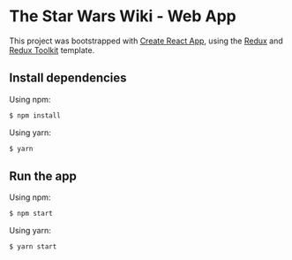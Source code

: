 # The Star Wars Wiki - Web App

This project was bootstrapped with [Create React App](https://github.com/facebook/create-react-app), using the [Redux](https://redux.js.org/) and [Redux Toolkit](https://redux-toolkit.js.org/) template.


## Install dependencies

Using npm:

```bash
$ npm install
```

Using yarn:

```bash
$ yarn
```

## Run the app

Using npm:

```bash
$ npm start
```

Using yarn:

```bash
$ yarn start
```
